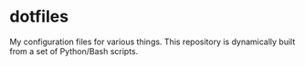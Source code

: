 dotfiles
========

My configuration files for various things. This repository is dynamically built from a set of Python/Bash scripts.
